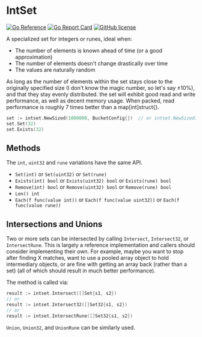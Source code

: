 # IntSet

[![Go Reference](https://img.shields.io/badge/go-reference-blue?logo=go&logoColor=white&style=for-the-badge)](https://pkg.go.dev/github.com/karlseguin/intset)
[![Go Report Card](https://goreportcard.com/badge/github.com/karlseguin/intset?style=for-the-badge)](https://goreportcard.com/report/github.com/karlseguin/intset)
[![GitHub license](https://img.shields.io/badge/LICENSE-MIT-GREEN?style=for-the-badge)](license.txt)

A specialized set for integers or runes, ideal when:

- The number of elements is known ahead of time (or a good approximation)
- The number of elements doesn't change drastically over time
- The values are naturally random

As long as the number of elements within the set stays close to the originally specified size (I don't know the magic number, so let's say ±10%), and that they stay evenly distributed. the set will exhibit good read and write performance, as well as decent memory usage. When packed, read performance is roughly 7 times better than a map[int]struct{}.

```go
set := intset.NewSized(1000000, BucketConfig{})  // or intset.NewSized32(1000000, BucketConfig{}) or intset.NewRune(1000000, BucketConfig{})
set.Set(32)
set.Exists(32)
```

## Methods

The `int`, `uint32` and `rune` variations have the same API.

- `Set(int)` or `Set(uint32)` or `Set(rune)`
- `Exists(int) bool` or `Exists(uint32) bool` or `Exists(rune) bool`
- `Remove(int) bool` or `Remove(uint32) bool` or `Remove(rune) bool`
- `Len() int`
- `Each(f func(value int))` or `Each(f func(value uint32))` or `Each(f func(value rune))`

## Intersections and Unions

Two or more sets can be intersected by calling `Intersect`, `Intersect32`, or `IntersectRune`. This is largely a reference implementation and callers should consider implementing their own. For example, maybe you want to stop after finding X matches, want to use a pooled array object to hold intermediary objects, or are fine with getting an array back (rather than a set) (all of which should result in much better performance).

The method is called via:

```go
result := intset.Intersect([]Set{s1, s2})
// or
result := intset.Intersect32([]Set32{s1, s2})
// or
result := intset.IntersectRune([]Set32{s1, s2})
```

`Union`, `Union32`, and `UnionRune` can be similarly used.
